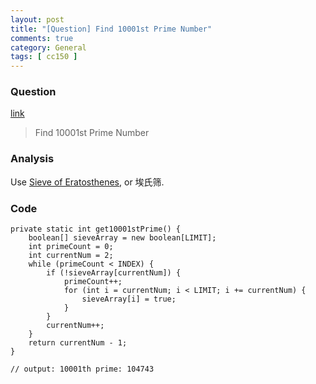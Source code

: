 ```yaml
---
layout: post
title: "[Question] Find 10001st Prime Number"
comments: true
category: General
tags: [ cc150 ]
---
```


### Question 

[link](http://stackoverflow.com/a/2493059)

> Find 10001st Prime Number

### Analysis

Use [Sieve of Eratosthenes](http://en.wikipedia.org/wiki/Sieve_of_Eratosthenes), or 埃氏筛. 

### Code 

	private static int get10001stPrime() {
		boolean[] sieveArray = new boolean[LIMIT];
		int primeCount = 0;
		int currentNum = 2;
		while (primeCount < INDEX) {
			if (!sieveArray[currentNum]) {
				primeCount++;
				for (int i = currentNum; i < LIMIT; i += currentNum) {
					sieveArray[i] = true;
				}
			}
			currentNum++;
		}
		return currentNum - 1;
	}
    
    // output: 10001th prime: 104743
